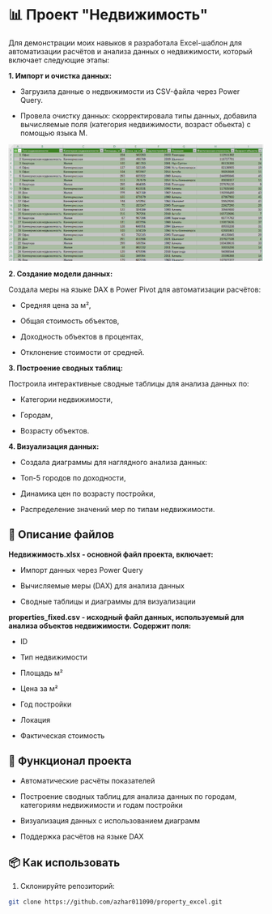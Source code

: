 # 📊 Проект "Недвижимость"

Для демонстрации моих навыков я разработала Excel-шаблон для автоматизации расчётов и анализа данных о недвижимости, который включает следующие этапы:

**1. Импорт и очистка данных:**

- Загрузила данные о недвижимости из CSV-файла через Power Query.

- Провела очистку данных: скорректировала типы данных, добавила вычисляемые поля (категория недвижимости, возраст обьекта) с помощью языка M.

 ![Пример интерфейса](./таблица_исходная.png)

**2. Создание модели данных:**

Создала меры на языке DAX в Power Pivot для автоматизации расчётов:

- Средняя цена за м²,

- Общая стоимость объектов,

- Доходность объектов в процентах,

- Отклонение стоимости от средней.

**3. Построение сводных таблиц:**

Построила интерактивные сводные таблицы для анализа данных по:

- Категории недвижимости,

- Городам,

- Возрасту объектов.

**4. Визуализация данных:**

- Создала диаграммы для наглядного анализа данных:

- Топ-5 городов по доходности,

- Динамика цен по возрасту постройки,

- Распределение значений мер по типам недвижимости.

## 📄 Описание файлов

**Недвижимость.xlsx - основной файл проекта, включает:**

- Импорт данных через Power Query

- Вычисляемые меры (DAX) для анализа данных

- Сводные таблицы и диаграммы для визуализации

**properties_fixed.csv - исходный файл данных, используемый для анализа объектов недвижимости. Содержит поля:**

- ID

- Тип недвижимости

- Площадь м²

- Цена за м²

- Год постройки

- Локация

- Фактическая стоимость

## 🚀 Функционал проекта

- Автоматические расчёты показателей

- Построение сводных таблиц для анализа данных по городам, категориям недвижимости и годам постройки

- Визуализация данных с использованием диаграмм

- Поддержка расчётов на языке DAX

## 📦 Как использовать
1. Склонируйте репозиторий:
```bash
git clone https://github.com/azhar011090/property_excel.git
